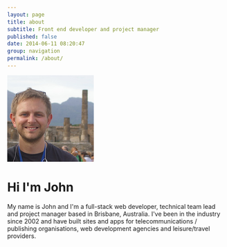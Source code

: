 ```yaml
---
layout: page
title: about
subtitle: Front end developer and project manager
published: false
date: 2014-06-11 08:20:47
group: navigation
permalink: /about/
---
```


<div class="text-center">
  <img src='/assets/img/avatar_200x200.jpg' class='img-circle auto_w' alt="Holidaying in Pompeii" />
</div>

<h1 class="text-center">Hi I'm John</h1>

My name is John and I'm a full-stack web developer, technical team lead and project manager based in Brisbane, Australia.  I've been in the industry since 2002 and have built sites and apps for telecommunications / publishing organisations, web development agencies and leisure/travel providers.
